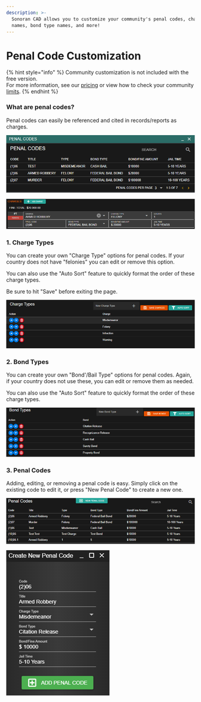 ```yaml
---
description: >-
  Sonoran CAD allows you to customize your community's penal codes, charge type
  names, bond type names, and more!
---
```


# Penal Code Customization

{% hint style="info" %}
Community customization is not included with the free version.  
For more information, see our [pricing](https://sonorancad.com/app/#/pricing) or view how to check your community [limits](../getting-started/view-your-limits.md).
{% endhint %}

### What are penal codes?

Penal codes can easily be referenced and cited in records/reports as charges.

![Sonoran CAD - Penal Code Reference Window](../../.gitbook/assets/image%20%2853%29.png)

![Sonoran CAD - Charges Section](../../.gitbook/assets/image%20%2852%29.png)

### 1. Charge Types

You can create your own "Charge Type" options for penal codes. If your country does not have "felonies" you can edit or remove this option.

You can also use the "Auto Sort" feature to quickly format the order of these charge types.

Be sure to hit "Save" before exiting the page.

![Sonoran CAD - Custom Charge Types](../../.gitbook/assets/image%20%2856%29.png)

### 2. Bond Types

You can create your own "Bond'/Bail Type" options for penal codes. Again, if your country does not use these, you can edit or remove them as needed.

You can also use the "Auto Sort" feature to quickly format the order of these charge types.

![Sonoran CAD - Custom Bond &amp; Bail Types](../../.gitbook/assets/image%20%2854%29.png)

### 3. Penal Codes

Adding, editing, or removing a penal code is easy. Simply click on the existing code to edit it, or press "New Penal Code" to create a new one.

![Sonoran CAD - Penal Code Management](../../.gitbook/assets/image%20%2855%29.png)

![Sonoran CAD - Penal Code Editor](../../.gitbook/assets/image%20%2851%29.png)

